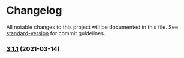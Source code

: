 # Changelog

All notable changes to this project will be documented in this file. See [standard-version](https://github.com/conventional-changelog/standard-version) for commit guidelines.

### [3.1.1](https://github.com/paypal/paypal-js/compare/v3.1.0...v3.1.1) (2021-03-14)
